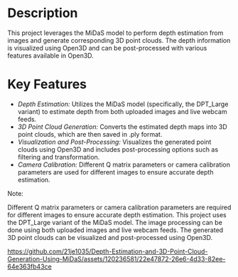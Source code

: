# Description
This project leverages the MiDaS model to perform depth estimation from images and generate corresponding 3D point clouds. The depth information is visualized using Open3D and can be post-processed with various features available in Open3D.

# Key Features
 - *Depth Estimation:* Utilizes the MiDaS model (specifically, the DPT_Large variant) to estimate depth from both uploaded images and live webcam feeds.
 - *3D Point Cloud Generation:* Converts the estimated depth maps into 3D point clouds, which are then saved in .ply format.
 - *Visualization and Post-Processing:* Visualizes the generated point clouds using Open3D and includes post-processing options such as filtering and transformation.
 - *Camera Calibration:* Different Q matrix parameters or camera calibration parameters are used for different images to ensure accurate depth estimation.


Note:

Different Q matrix parameters or camera calibration parameters are required for different images to ensure accurate depth estimation.
This project uses the DPT_Large variant of the MiDaS model.
The image processing can be done using both uploaded images and live webcam feeds.
The generated 3D point clouds can be visualized and post-processed using Open3D.

https://github.com/21je1035/Depth-Estimation-and-3D-Point-Cloud-Generation-Using-MiDaS/assets/120236581/22e47872-26e6-4d33-82ee-64e363fb43ce
